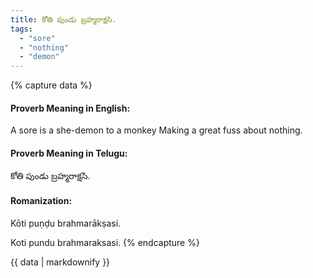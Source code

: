 ```yaml
---
title: కోతి పుండు బ్రహ్మరాక్షసి.
tags:
  - "sore"
  - "nothing"
  - "demon"
---
```


{% capture data %}
#### Proverb Meaning in English:
A sore is a she-demon to a monkey
Making a great fuss about nothing.

#### Proverb Meaning in Telugu:
కోతి పుండు బ్రహ్మరాక్షసి.

#### Romanization:
Kōti puṇḍu brahmarākṣasi.

Koti pundu brahmaraksasi.
{% endcapture %}

{{ data | markdownify }}

